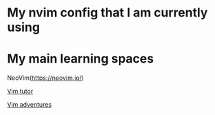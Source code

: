 # My nvim config that I am currently using 

# My main learning spaces

NeoVim(https://neovim.io/)

[Vim tutor ](http://www2.geog.ucl.ac.uk/~plewis/teaching/unix/vimtutor)

[Vim adventures](https://vim-adventures.com/)
